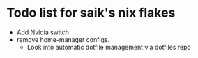 # Todo list for saik's nix flakes
- Add Nvidia switch
- remove home-manager configs.
    - Look into automatic dotfile management via dotfiles repo
